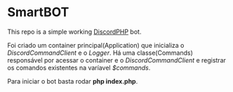 # SmartBOT

This repo is a simple working [DiscordPHP] bot.

Foi criado um container principal(Application) que inicializa o *DiscordCommandClient* e o *Logger*.
Há uma classe(Commands) responsável por acessar o container e o *DiscordCommandClient* e registrar os comandos existentes na varíavel  *$commands*.

Para iniciar o bot basta rodar **php index.php**.

[DiscordPHP]: https://github.com/teamreflex/DiscordPHP

